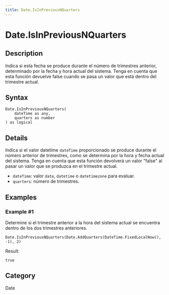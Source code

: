 ```yaml
---
title: Date.IsInPreviousNQuarters
---
```


# Date.IsInPreviousNQuarters


## Description

Indica si esta fecha se produce durante el número de trimestres anterior, determinado por la fecha y hora actual del sistema. Tenga en cuenta que esta función devuelve false cuando se pasa un valor que está dentro del trimestre actual.


## Syntax

```powerquery
Date.IsInPreviousNQuarters(
    dateTime as any,
    quarters as number
) as logical
```


## Details

Indica si el valor datetime <code>dateTime</code> proporcionado se produce durante el número anterior de trimestres, como se determina por la hora y fecha actual del sistema. Tenga en cuenta que esta función devolverá un valor "false" al pasar un valor que se produzca en el trimestre actual.      <ul>      <li><code>dateTime</code>: valor <code>date</code>, <code>datetime</code> o <code>datetimezone</code> para evaluar.</li>      <li><code>quarters</code>: número de trimestres.</li>      </ul>


## Examples

### Example #1 
Determine si el trimestre anterior a la hora del sistema actual se encuentra dentro de los dos trimestres anteriores.
```powerquery
Date.IsInPreviousNQuarters(Date.AddQuarters(DateTime.FixedLocalNow(), -1), 2)
```

Result: 
```powerquery
true
```




## Category
Date
